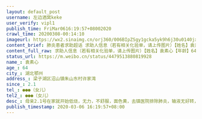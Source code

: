 ```yaml
---
layout: default_post
username: 左边酒窝keke
user_verify: vipl1
publish_time: FriMar0616:19:57+08002020
crawl_time: 20200308-00:14:10
imageurl: https://wx2.sinaimg.cn/orj360/006BIpZSgy1gcka5yk9h6j30u0140jxd.jpg,https://wx4.sinaimg.cn/orj360/006BIpZSgy1gcka601hhgj30tn0wkqv5.jpg
content_brief: 肺炎患者求助超话 求助人信息（若有相关化验单，请上传图片）【姓名】袁素心【年龄】64【所在城市】湖北鄂州【所在小区、社区】梁子湖区沼山镇朱山东村许家湾【患病时间】2.1【联系方式】●●●（女儿）【其他紧急联系人】●●●（女儿）【病情描述】母亲2.1号在家就开始低烧， ...全文
content_full_raw: 求助人信息（若有相关化验单，请上传图片）【姓名】袁素心【年龄】64【所在城市】湖北鄂州【所在小区、社区】梁子湖区沼山镇朱山东村许家湾【患病时间】2.1【联系方式】●●●（女儿）【其他紧急联系人】●●●（女儿）【病情描述】母亲2.1号在家就开始低烧，无力，不舒服，面色黄，去镇医院排除肺炎，输液无好转，转去鄂州医院，输液后退烧，黄疸得到控制，有好转！磁共振检查结果：肝左叶胆管多发结石伴肝脏左叶萎缩，需排除肿瘤恶性病变，医生建议做ERCP确诊！当地没有仪器，迫切需要去武汉有资历确诊的医院及手术。母亲黄疸高，脸色蜡黄，尿黄，眼黄，消瘦，畏寒，出冷汗，食欲差…再等下去随时会有性命之忧，医生说了如果是恶性肿瘤，只有三个月至半年的时间，已经拖了一个多月了，等着医院救治，分分钟都是煎熬，跪求能接收治疗母亲病情的医院，救救我母亲，大恩大德永生难忘🙏🙏🙏！鄂州
status_url: https://m.weibo.cn/status/4479513880819928
name_: 袁素心
age_: 64
city_: 湖北鄂州
address_: 梁子湖区沼山镇朱山东村许家湾
since_: 2.1
tel_: ●●●（女儿）
tel2_: ●●●（女儿）
desc_: 母亲2.1号在家就开始低烧，无力，不舒服，面色黄，去镇医院排除肺炎，输液无好转，转去鄂州医院，输液后退烧，黄疸得到控制，有好转！磁共振检查结果肝左叶胆管多发结石伴肝脏左叶萎缩，需排除肿瘤恶性病变，医生建议做ERCP确诊！当地没有仪器，迫切需要去武汉有资历确诊的医院及手术。母亲黄疸高，脸色蜡黄，尿黄，眼黄，消瘦，畏寒，出冷汗，食欲差…再等下去随时会有性命之忧，医生说了如果是恶性肿瘤，只有三个月至半年的时间，已经拖了一个多月了，等着医院救治，分分钟都是煎熬，跪求能接收治疗母亲病情的医院，救救我母亲，大恩大德永生难忘🙏🙏🙏！鄂州
publish_timestamp: 2020-03-06 16:19:57+08:00
---
```

